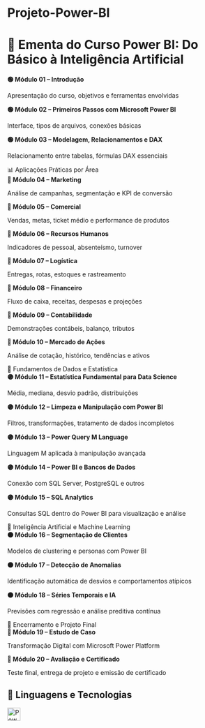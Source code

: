 # Projeto-Power-BI

  <h1>📘 Ementa do Curso Power BI: Do Básico à Inteligência Artificial</h1>

  <div class="modulo green">
    <strong>🟢 Módulo 01 – Introdução</strong>
    <p>Apresentação do curso, objetivos e ferramentas envolvidas</p>
  </div>

  <div class="modulo green">
    <strong>🟢 Módulo 02 – Primeiros Passos com Microsoft Power BI</strong>
    <p>Interface, tipos de arquivos, conexões básicas</p>
  </div>

  <div class="modulo green">
    <strong>🟢 Módulo 03 – Modelagem, Relacionamentos e DAX</strong>
    <p>Relacionamento entre tabelas, fórmulas DAX essenciais</p>
  </div>

  <div class="categoria">📊 Aplicações Práticas por Área</div>

  <div class="modulo blue"><strong>🔵 Módulo 04 – Marketing</strong><p>Análise de campanhas, segmentação e KPI de conversão</p></div>
  <div class="modulo blue"><strong>🔵 Módulo 05 – Comercial</strong><p>Vendas, metas, ticket médio e performance de produtos</p></div>
  <div class="modulo blue"><strong>🔵 Módulo 06 – Recursos Humanos</strong><p>Indicadores de pessoal, absenteísmo, turnover</p></div>
  <div class="modulo blue"><strong>🔵 Módulo 07 – Logística</strong><p>Entregas, rotas, estoques e rastreamento</p></div>
  <div class="modulo blue"><strong>🔵 Módulo 08 – Financeiro</strong><p>Fluxo de caixa, receitas, despesas e projeções</p></div>
  <div class="modulo blue"><strong>🔵 Módulo 09 – Contabilidade</strong><p>Demonstrações contábeis, balanço, tributos</p></div>
  <div class="modulo blue"><strong>🔵 Módulo 10 – Mercado de Ações</strong><p>Análise de cotação, histórico, tendências e ativos</p></div>

  <div class="categoria">📐 Fundamentos de Dados e Estatística</div>

  <div class="modulo purple"><strong>🟣 Módulo 11 – Estatística Fundamental para Data Science</strong><p>Média, mediana, desvio padrão, distribuições</p></div>
  <div class="modulo purple"><strong>🟣 Módulo 12 – Limpeza e Manipulação com Power BI</strong><p>Filtros, transformações, tratamento de dados incompletos</p></div>
  <div class="modulo purple"><strong>🟣 Módulo 13 – Power Query M Language</strong><p>Linguagem M aplicada à manipulação avançada</p></div>
  <div class="modulo purple"><strong>🟣 Módulo 14 – Power BI e Bancos de Dados</strong><p>Conexão com SQL Server, PostgreSQL e outros</p></div>
  <div class="modulo purple"><strong>🟣 Módulo 15 – SQL Analytics</strong><p>Consultas SQL dentro do Power BI para visualização e análise</p></div>

  <div class="categoria">🤖 Inteligência Artificial e Machine Learning</div>

  <div class="modulo orange"><strong>🟠 Módulo 16 – Segmentação de Clientes</strong><p>Modelos de clustering e personas com Power BI</p></div>
  <div class="modulo orange"><strong>🟠 Módulo 17 – Detecção de Anomalias</strong><p>Identificação automática de desvios e comportamentos atípicos</p></div>
  <div class="modulo orange"><strong>🟠 Módulo 18 – Séries Temporais e IA</strong><p>Previsões com regressão e análise preditiva contínua</p></div>

  <div class="categoria">🧠 Encerramento e Projeto Final</div>

  <div class="modulo red"><strong>🔴 Módulo 19 – Estudo de Caso</strong><p>Transformação Digital com Microsoft Power Platform</p></div>
  <div class="modulo red"><strong>🔴 Módulo 20 – Avaliação e Certificado</strong><p>Teste final, entrega de projeto e emissão de certificado</p></div>

  ## 🤖 Linguagens e Tecnologias

  <img 
   align="left"
   alt="Power BI Icon" 
   title="Power BI" 
   width="30px" 
   style="padding-right: 10px;" 
   src="https://img.icons8.com/color/48/000000/power-bi.png" 
/>

</body>
</html>
